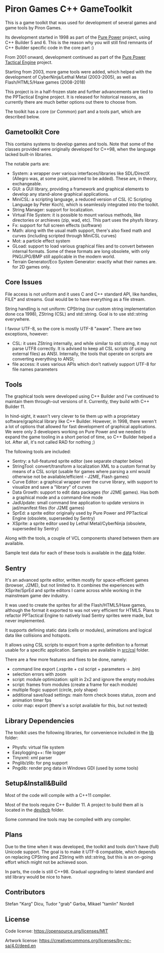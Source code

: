 # Piron Games C++ GameToolkit

This is a game toolkit that was used for development of several games and game tools by Piron Games. 

Its development started in 1998 as part of the [Pure Power](https://www.pirongames.com/games/ppower/ppower.htm) project, using C++ Builder 5 and 6. This is the reason why you will still find remnants of C++ Builder specific code in the core part :)

From 2001 onward, development continued as part of the [Pure Power Tactical Engine](http://sourceforge.net/projects/pptactical/) project.

Starting from 2003, more game tools were added, which helped with the development of CyberNinja/Lethal Metal (2003-2005), as well as Flash/HTML5/Haxe games (2008-2018)

This project is in a half-frozen state and further advancements are tied to the PPTactical Engine project. It is released for historical reasons, as currently there are much better options out there to choose from.

The toolkit has a core (or Common) part and a tools part, which are described below.

## Gametoolkit Core

This contains systems to develop games and tools. Note that some of the classes provided were originally developed for C++98, when the language lacked built-in libraries.

The notable parts are:

* System: a wrapper over various interfaces/libraries like SDL/DirectX (Allegro was, at some point, planned to be added). These are, in theory, exchangeable.
* GUI: a GUI library, providing a framework and graphical elements to develop any stand-alone graphical applications.
* MiniCSL: a scripting language, a reduced version of CSL (C Scripting Language by Peter Koch), which is seamlessly integrated into the toolkit.
* String Manager: support for localization.
* Virtual File System: it is possible to mount various methods, like directories or archieves (zip, wad, etc). This part uses the physfs library.
* Fx: support for full screen effects (software)
* Math: along with the usual math support, there's also fixed math and curves (including scripted through MiniCSL curves)
* Mot: a particle effect system
* GLoad: support to load various graphical files and to convert between internal formats. Some of these formats are long obsolete, with only PNG/JPG/BMP still applicable in the modern world.
* Terrain Generator/Eco System Generator: exactly what their names are. for 2D games only.

## Core Issues

File access is not uniform and it uses C and C++ standard API, like handles, FILE* and streams. Goal would be to have everything as a file stream.

String handling is not uniform: CPString (our custom string implementation done cca 1998), ZString (CSL) and std::string. Goal is to use std::string everywhere.

I favour UTF-8, so the core is mostly UTF-8 "aware". There are two exceptions, however:
* CSL: it uses ZString internally, and while similar to std::string, it may not parse UTF8 correctly. It is advised to keep all CSL scripts (if using external files) as ANSI. Internally, the tools that operate on scripts are converting everything to ANSI;
* file access: it uses various APIs which don't natively support UTF-8 for file names parameters

## Tools

The graphical tools were developed using C++ Builder and I've continued to maintain them through-out versions of it. Currently, they build with C++ Builder 11.

In hind-sight, it wasn't very clever to tie them up with a proprietary software/graphical library like C++ Builder. However, in 1998, there weren't a lot of options that allowed for fast development of graphical applications. We were only 3 developers working on Pure Power and we needed to expand the game tooling in a short period of time, so C++ Builder helped a lot. After all, it's not called RAD for nothing ;)

The following tools are included:

* Sentry: a full-featured sprite editor (see separate chapter below)
* StringTool: convert/transform a localization XML to a custom format by means of a CSL script (usable for games where parsing a xml would otherwise not be available/efficient - J2ME, Flash games)
* Curve Editor: a graphical wrapper over the curve library, with support to visualize and save a "library" of curves
* Data Growth: support to edit data packages (for J2ME games). Has both a graphical mode and a command-line mode 
* JadUpdate: small command line application to update versions in jad/manifest files (for J2ME games)
* SprEd: a sprite editor originally used by Pure Power and PPTactical Engine (obsolete, superseded by Sentry)
* XSprite: a sprite editor used by Lethal Metal/CyberNinja (obsolete, superseded by Sentry)

Along with the tools, a couple of VCL components shared between them are available.

Sample test data for each of these tools is available in the [data](https://github.com/stefandee/gametoolkit/tree/main/data) folder.

## Sentry
It's an advanced sprite editor, written mostly for space-efficient games (browser, J2ME), but not limited to. It combines the experiences with XSprite/SprEd and sprite editors I came across while working in the mainstream game dev industry.

It was used to create the sprites for all the Flash/HTML5/Haxe games, although the format it exported to was not very efficient for HTML5. Plans to refactor PPTactical Engine to natively load Sentry sprites were made, but never implemented.

It supports defining static data (cells or modules), animations and logical data like collisions and hotspots.

It allows using CSL scripts to export from a sprite definition to a format usable for a specific application. Samples are available in [src/csl](https://github.com/stefandee/gametoolkit/tree/main/src/csl/Sentry) folder.

There are a few more features and fixes to be done, namely:
* command line export (.xsprite + csl script + parameters -> .bin)
* selection errors with zoom
* script: module optimization: split in 2x2 and ignore the empty modules
* script: frames from modules (create a frame for each module)
* multiple flogic support (circle, poly shape)
* additional save/load settings: main form check boxes status, zoom and animation timer fps
* color map: export (there's a script available for this, but not tested)

## Library Dependencies
The toolkit uses the following libraries, for convenience included in the [lib](https://github.com/stefandee/gametoolkit/tree/main/lib) folder:

* Physfs: virtual file system
* Easylogging++: file logger
* Tinyxml: xml parser
* Pnglib/zlib: for png support
* Pngdib: render png data in Windows GDI (used by some tools)

## Setup&Install&Build
Most of the code will compile with a C++11 compiler.

Most of the tools require C++ Builder 11. A project to build them all is located in the [dev/bcb](https://github.com/stefandee/gametoolkit/tree/main/dev/bcb) folder.

Some command line tools may be compiled with any compiler.

## Plans
Due to the time when it was developed, the toolkit and tools don't have (full) Unicode support. The goal is to make it UTF-8 compatible, which depends on replacing CPString and ZString with std::string, but this is an on-going effort which might not be achieved soon.

In parts, the code is still C++98. Gradual upgrading to latest standard and std library would be nice to have.

## Contributors
Stefan "Karg" Dicu, Tudor "grab" Garba, Mikael "tamlin" Nordell

## License

Code license:
https://opensource.org/licenses/MIT

Artwork license:
https://creativecommons.org/licenses/by-nc-sa/4.0/deed.en
